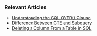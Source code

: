 ### Relevant Articles
- [Understanding the SQL OVER() Clause](https://www.baeldung.com/sql/over)
- [Difference Between CTE and Subquery](https://www.baeldung.com/sql/cte-vs-subquery)
- [Deleting a Column From a Table in SQL](https://www.baeldung.com/sql/delete-column-from-table)